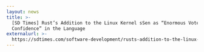 ```yaml
---
layout: news
title: >-
  [SD Times] Rust’s Addition to the Linux Kernel sSen as “Enormous Vote of
  Confidence” in the Language
externalurl: >-
  https://sdtimes.com/software-development/rusts-addition-to-the-linux-kernel-seen-as-enormous-vote-of-confidence-in-the-language/
---
```

